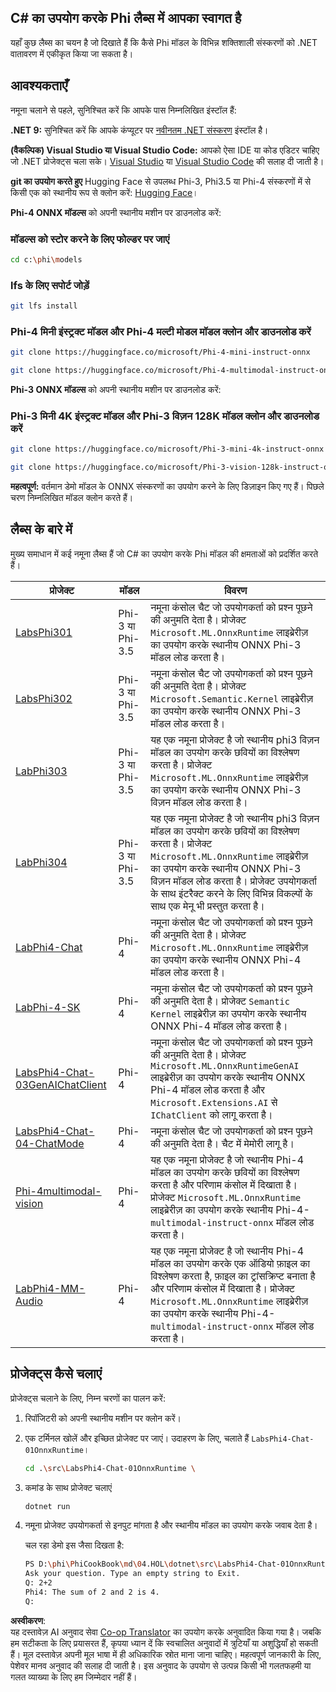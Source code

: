 <!--
CO_OP_TRANSLATOR_METADATA:
{
  "original_hash": "903c509a6d0d1ecce00b849d7f753bdd",
  "translation_date": "2025-07-17T10:33:44+00:00",
  "source_file": "md/04.HOL/dotnet/readme.md",
  "language_code": "hi"
}
-->
## C# का उपयोग करके Phi लैब्स में आपका स्वागत है

यहाँ कुछ लैब्स का चयन है जो दिखाते हैं कि कैसे Phi मॉडल के विभिन्न शक्तिशाली संस्करणों को .NET वातावरण में एकीकृत किया जा सकता है।

## आवश्यकताएँ

नमूना चलाने से पहले, सुनिश्चित करें कि आपके पास निम्नलिखित इंस्टॉल हैं:

**.NET 9:** सुनिश्चित करें कि आपके कंप्यूटर पर [नवीनतम .NET संस्करण](https://dotnet.microsoft.com/download/dotnet?WT.mc_id=aiml-137032-kinfeylo) इंस्टॉल है।

**(वैकल्पिक) Visual Studio या Visual Studio Code:** आपको ऐसा IDE या कोड एडिटर चाहिए जो .NET प्रोजेक्ट्स चला सके। [Visual Studio](https://visualstudio.microsoft.com?WT.mc_id=aiml-137032-kinfeylo) या [Visual Studio Code](https://code.visualstudio.com?WT.mc_id=aiml-137032-kinfeylo) की सलाह दी जाती है।

**git का उपयोग करते हुए** Hugging Face से उपलब्ध Phi-3, Phi3.5 या Phi-4 संस्करणों में से किसी एक को स्थानीय रूप से क्लोन करें: [Hugging Face](https://huggingface.co/collections/lokinfey/phi-4-family-679c6f234061a1ab60f5547c)।

**Phi-4 ONNX मॉडल्स** को अपनी स्थानीय मशीन पर डाउनलोड करें:

### मॉडल्स को स्टोर करने के लिए फोल्डर पर जाएं

```bash
cd c:\phi\models
```

### lfs के लिए सपोर्ट जोड़ें

```bash
git lfs install 
```

### Phi-4 मिनी इंस्ट्रक्ट मॉडल और Phi-4 मल्टी मोडल मॉडल क्लोन और डाउनलोड करें

```bash
git clone https://huggingface.co/microsoft/Phi-4-mini-instruct-onnx

git clone https://huggingface.co/microsoft/Phi-4-multimodal-instruct-onnx
```

**Phi-3 ONNX मॉडल्स** को अपनी स्थानीय मशीन पर डाउनलोड करें:

### Phi-3 मिनी 4K इंस्ट्रक्ट मॉडल और Phi-3 विज़न 128K मॉडल क्लोन और डाउनलोड करें

```bash
git clone https://huggingface.co/microsoft/Phi-3-mini-4k-instruct-onnx

git clone https://huggingface.co/microsoft/Phi-3-vision-128k-instruct-onnx-cpu
```

**महत्वपूर्ण:** वर्तमान डेमो मॉडल के ONNX संस्करणों का उपयोग करने के लिए डिज़ाइन किए गए हैं। पिछले चरण निम्नलिखित मॉडल क्लोन करते हैं।

## लैब्स के बारे में

मुख्य समाधान में कई नमूना लैब्स हैं जो C# का उपयोग करके Phi मॉडल की क्षमताओं को प्रदर्शित करते हैं।

| प्रोजेक्ट | मॉडल | विवरण |
| ------------ | -----------| ----------- |
| [LabsPhi301](../../../../../md/04.HOL/dotnet/src/LabsPhi301) | Phi-3 या Phi-3.5 | नमूना कंसोल चैट जो उपयोगकर्ता को प्रश्न पूछने की अनुमति देता है। प्रोजेक्ट `Microsoft.ML.OnnxRuntime` लाइब्रेरीज़ का उपयोग करके स्थानीय ONNX Phi-3 मॉडल लोड करता है। |
| [LabsPhi302](../../../../../md/04.HOL/dotnet/src/LabsPhi302) | Phi-3 या Phi-3.5 | नमूना कंसोल चैट जो उपयोगकर्ता को प्रश्न पूछने की अनुमति देता है। प्रोजेक्ट `Microsoft.Semantic.Kernel` लाइब्रेरीज़ का उपयोग करके स्थानीय ONNX Phi-3 मॉडल लोड करता है। |
| [LabPhi303](../../../../../md/04.HOL/dotnet/src/LabsPhi303) | Phi-3 या Phi-3.5 | यह एक नमूना प्रोजेक्ट है जो स्थानीय phi3 विज़न मॉडल का उपयोग करके छवियों का विश्लेषण करता है। प्रोजेक्ट `Microsoft.ML.OnnxRuntime` लाइब्रेरीज़ का उपयोग करके स्थानीय ONNX Phi-3 विज़न मॉडल लोड करता है। |
| [LabPhi304](../../../../../md/04.HOL/dotnet/src/LabsPhi304) | Phi-3 या Phi-3.5 | यह एक नमूना प्रोजेक्ट है जो स्थानीय phi3 विज़न मॉडल का उपयोग करके छवियों का विश्लेषण करता है। प्रोजेक्ट `Microsoft.ML.OnnxRuntime` लाइब्रेरीज़ का उपयोग करके स्थानीय ONNX Phi-3 विज़न मॉडल लोड करता है। प्रोजेक्ट उपयोगकर्ता के साथ इंटरैक्ट करने के लिए विभिन्न विकल्पों के साथ एक मेनू भी प्रस्तुत करता है। | 
| [LabPhi4-Chat](../../../../../md/04.HOL/dotnet/src/LabsPhi4-Chat-01OnnxRuntime) | Phi-4 | नमूना कंसोल चैट जो उपयोगकर्ता को प्रश्न पूछने की अनुमति देता है। प्रोजेक्ट `Microsoft.ML.OnnxRuntime` लाइब्रेरीज़ का उपयोग करके स्थानीय ONNX Phi-4 मॉडल लोड करता है। |
| [LabPhi-4-SK](../../../../../md/04.HOL/dotnet/src/LabsPhi4-Chat-02SK) | Phi-4 | नमूना कंसोल चैट जो उपयोगकर्ता को प्रश्न पूछने की अनुमति देता है। प्रोजेक्ट `Semantic Kernel` लाइब्रेरीज़ का उपयोग करके स्थानीय ONNX Phi-4 मॉडल लोड करता है। |
| [LabsPhi4-Chat-03GenAIChatClient](../../../../../md/04.HOL/dotnet/src/LabsPhi4-Chat-03GenAIChatClient) | Phi-4 | नमूना कंसोल चैट जो उपयोगकर्ता को प्रश्न पूछने की अनुमति देता है। प्रोजेक्ट `Microsoft.ML.OnnxRuntimeGenAI` लाइब्रेरीज़ का उपयोग करके स्थानीय ONNX Phi-4 मॉडल लोड करता है और `Microsoft.Extensions.AI` से `IChatClient` को लागू करता है। |
| [LabsPhi4-Chat-04-ChatMode](../../../../../md/04.HOL/dotnet/src/LabsPhi4-Chat-04-ChatMode) | Phi-4 | नमूना कंसोल चैट जो उपयोगकर्ता को प्रश्न पूछने की अनुमति देता है। चैट में मेमोरी लागू है। |
| [Phi-4multimodal-vision](../../../../../md/04.HOL/dotnet/src/LabsPhi4-MultiModal-01Images) | Phi-4 | यह एक नमूना प्रोजेक्ट है जो स्थानीय Phi-4 मॉडल का उपयोग करके छवियों का विश्लेषण करता है और परिणाम कंसोल में दिखाता है। प्रोजेक्ट `Microsoft.ML.OnnxRuntime` लाइब्रेरीज़ का उपयोग करके स्थानीय Phi-4-`multimodal-instruct-onnx` मॉडल लोड करता है। |
| [LabPhi4-MM-Audio](../../../../../md/04.HOL/dotnet/src/LabsPhi4-MultiModal-02Audio) | Phi-4 | यह एक नमूना प्रोजेक्ट है जो स्थानीय Phi-4 मॉडल का उपयोग करके एक ऑडियो फ़ाइल का विश्लेषण करता है, फ़ाइल का ट्रांसक्रिप्ट बनाता है और परिणाम कंसोल में दिखाता है। प्रोजेक्ट `Microsoft.ML.OnnxRuntime` लाइब्रेरीज़ का उपयोग करके स्थानीय Phi-4-`multimodal-instruct-onnx` मॉडल लोड करता है। |

## प्रोजेक्ट्स कैसे चलाएं

प्रोजेक्ट्स चलाने के लिए, निम्न चरणों का पालन करें:

1. रिपॉजिटरी को अपनी स्थानीय मशीन पर क्लोन करें।

1. एक टर्मिनल खोलें और इच्छित प्रोजेक्ट पर जाएं। उदाहरण के लिए, चलाते हैं `LabsPhi4-Chat-01OnnxRuntime`।

    ```bash
    cd .\src\LabsPhi4-Chat-01OnnxRuntime \
    ```

1. कमांड के साथ प्रोजेक्ट चलाएं

    ```bash
    dotnet run
    ```

1. नमूना प्रोजेक्ट उपयोगकर्ता से इनपुट मांगता है और स्थानीय मॉडल का उपयोग करके जवाब देता है।

   चल रहा डेमो इस जैसा दिखता है:

   ```bash
   PS D:\phi\PhiCookBook\md\04.HOL\dotnet\src\LabsPhi4-Chat-01OnnxRuntime> dotnet run
   Ask your question. Type an empty string to Exit.
   Q: 2+2
   Phi4: The sum of 2 and 2 is 4.
   Q:
   ```

**अस्वीकरण**:  
यह दस्तावेज़ AI अनुवाद सेवा [Co-op Translator](https://github.com/Azure/co-op-translator) का उपयोग करके अनुवादित किया गया है। जबकि हम सटीकता के लिए प्रयासरत हैं, कृपया ध्यान दें कि स्वचालित अनुवादों में त्रुटियाँ या अशुद्धियाँ हो सकती हैं। मूल दस्तावेज़ अपनी मूल भाषा में ही अधिकारिक स्रोत माना जाना चाहिए। महत्वपूर्ण जानकारी के लिए, पेशेवर मानव अनुवाद की सलाह दी जाती है। इस अनुवाद के उपयोग से उत्पन्न किसी भी गलतफहमी या गलत व्याख्या के लिए हम जिम्मेदार नहीं हैं।